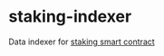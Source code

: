 # staking-indexer
Data indexer for [staking smart contract](https://github.com/fachebot/staking-contract)
